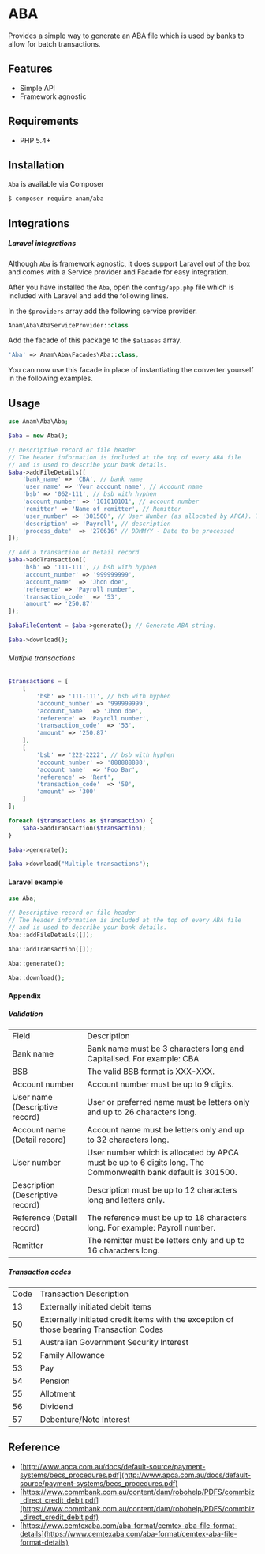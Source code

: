 # ABA
Provides a simple way to generate an ABA file which is used by banks to allow for batch transactions.

## Features

- Simple API
- Framework agnostic

## Requirements

- PHP 5.4+

## Installation
`Aba` is available via Composer

```bash
$ composer require anam/aba
```

## Integrations

##### Laravel integrations
Although `Aba` is framework agnostic, it does support Laravel out of the box and comes with a Service provider and Facade for easy integration.

After you have installed the `Aba`, open the `config/app.php` file which is included with Laravel and add the following lines.

In the `$providers` array add the following service provider.

```php
Anam\Aba\AbaServiceProvider::class
```

Add the facade of this package to the `$aliases` array.

```php
'Aba' => Anam\Aba\Facades\Aba::class,
```

You can now use this facade in place of instantiating the converter yourself in the following examples.

## Usage

```php
use Anam\Aba\Aba;

$aba = new Aba();

// Descriptive record or file header
// The header information is included at the top of every ABA file
// and is used to describe your bank details.
$aba->addFileDetails([
    'bank_name' => 'CBA', // bank name
    'user_name' => 'Your account name', // Account name
    'bsb' => '062-111', // bsb with hyphen
    'account_number' => '101010101', // account number
    'remitter' => 'Name of remitter', // Remitter
    'user_number' => '301500', // User Number (as allocated by APCA). The Commonwealth bank default is 301500
    'description' => 'Payroll', // description
    'process_date'  => '270616' // DDMMYY - Date to be processed 
]);

// Add a transaction or Detail record
$aba->addTransaction([
    'bsb' => '111-111', // bsb with hyphen
    'account_number' => '999999999',
    'account_name'  => 'Jhon doe',
    'reference' => 'Payroll number',
    'transaction_code'  => '53',
    'amount' => '250.87'
]);

$abaFileContent = $aba->generate(); // Generate ABA string.

$aba->download();
```

###### Mutiple transactions
```php
$transactions = [
    [
        'bsb' => '111-111', // bsb with hyphen
        'account_number' => '999999999',
        'account_name'  => 'Jhon doe',
        'reference' => 'Payroll number',
        'transaction_code'  => '53',
        'amount' => '250.87'
    ],
    [
        'bsb' => '222-2222', // bsb with hyphen
        'account_number' => '888888888',
        'account_name'  => 'Foo Bar',
        'reference' => 'Rent',
        'transaction_code'  => '50',
        'amount' => '300'
    ]
];

foreach ($transactions as $transaction) {
    $aba->addTransaction($transaction);
}

$aba->generate();

$aba->download("Multiple-transactions");
```

#### Laravel example
```php
use Aba;

// Descriptive record or file header
// The header information is included at the top of every ABA file
// and is used to describe your bank details.
Aba::addFileDetails([]);

Aba::addTransaction([]);

Aba::generate();

Aba::download();
```
#### Appendix

##### Validation

<table cellpadding="5" cellspacing="0">
    <tbody>
        <tr>
            <td>Field</td>
            <td>Description</td>
        </tr>
        <tr>
            <td>Bank name</td>
            <td>Bank name must be 3 characters long and Capitalised. For example: CBA</td>
        </tr>
        <tr>
            <td>BSB</td>
            <td>The valid BSB format is XXX-XXX.</td>
        </tr>
        <tr>
            <td>Account number</td>
            <td>Account number must be up to 9 digits.</td>
        </tr>
        <tr>
            <td>User name (Descriptive record)</td>
            <td>User or preferred name must be letters only and up to 26 characters long.</td>
        </tr>
        <tr>
            <td>Account name (Detail record)</td>
            <td>Account name must be letters only and up to 32 characters long.</td>
        </tr>
        <tr>
            <td>User number</td>
            <td>User number which is allocated by APCA must be up to 6 digits long. The Commonwealth bank default is 301500.</td>
        </tr>
        <tr>
            <td>Description (Descriptive record)</td>
            <td>Description must be up to 12 characters long and letters only.</td>
        </tr>
        <tr>
            <td>Reference (Detail record)</td>
            <td>The reference must be up to 18 characters long. For example: Payroll number.</td>
        </tr>
        <tr>
            <td>Remitter</td>
            <td>The remitter must be letters only and up to 16 characters long.</td>
        </tr>
    </tbody>
</table>

##### Transaction codes
<table cellpadding="5" cellspacing="0">
    <tbody>
        <tr>
            <td>Code</td>
            <td>Transaction Description</td>
        </tr>
        <tr>
            <td>13</td>
            <td>Externally initiated debit items</td>
        </tr>
        <tr>
            <td>50</td>
            <td>Externally initiated credit items with the exception of those bearing Transaction Codes</td>
        </tr>
        <tr>
            <td>51</td>
            <td>Australian Government Security Interest</td>
        </tr>
        <tr>
            <td>52</td>
            <td>Family Allowance</td>
        </tr>
        <tr>
            <td>53</td>
            <td>Pay</td>
        </tr>
        <tr>
            <td>54</td>
            <td>Pension</td>
        </tr>
        <tr>
            <td>55</td>
            <td>Allotment</td>
        </tr>
        <tr>
            <td>56</td>
            <td>Dividend</td>
        </tr>
        <tr>
            <td>57</td>
            <td>Debenture/Note Interest</td>
        </tr>
    </tbody>
</table>

## Reference
- [http://www.apca.com.au/docs/default-source/payment-systems/becs_procedures.pdf](http://www.apca.com.au/docs/default-source/payment-systems/becs_procedures.pdf)
- [https://www.commbank.com.au/content/dam/robohelp/PDFS/commbiz_direct_credit_debit.pdf](https://www.commbank.com.au/content/dam/robohelp/PDFS/commbiz_direct_credit_debit.pdf)
- [https://www.cemtexaba.com/aba-format/cemtex-aba-file-format-details](https://www.cemtexaba.com/aba-format/cemtex-aba-file-format-details)

